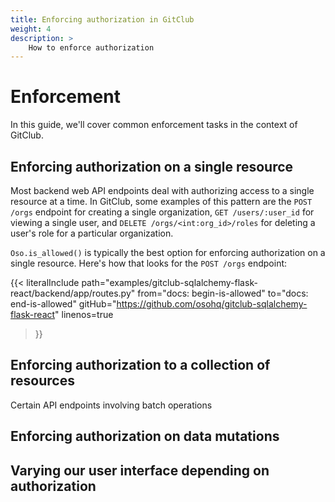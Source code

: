 ```yaml
---
title: Enforcing authorization in GitClub
weight: 4
description: >
    How to enforce authorization
---
```


# Enforcement

In this guide, we'll cover common enforcement tasks in the context of
GitClub.

## Enforcing authorization on a single resource

Most backend web API endpoints deal with authorizing access to a single
resource at a time. In GitClub, some examples of this pattern are the `POST
/orgs` endpoint for creating a single organization, `GET /users/:user_id` for
viewing a single user, and `DELETE /orgs/<int:org_id>/roles` for deleting a
user's role for a particular organization.

`Oso.is_allowed()` is typically the best option for enforcing authorization on
a single resource. Here's how that looks for the `POST /orgs` endpoint:

{{< literalInclude
    path="examples/gitclub-sqlalchemy-flask-react/backend/app/routes.py"
    from="docs: begin-is-allowed"
    to="docs: end-is-allowed"
    gitHub="https://github.com/osohq/gitclub-sqlalchemy-flask-react"
    linenos=true
>}}

## Enforcing authorization to a collection of resources

Certain API endpoints involving batch operations 

## Enforcing authorization on data mutations

## Varying our user interface depending on authorization
